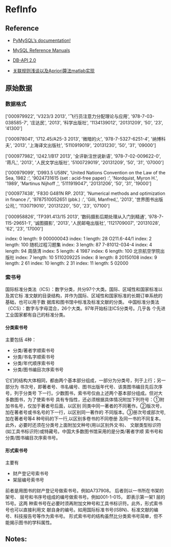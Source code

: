 # RefInfo

## Reference

- [PyMySQL’s documentation!](http://pymysql.readthedocs.io/en/latest/)
- [MySQL Reference Manuals](https://dev.mysql.com/doc/)
- [DB-API 2.0](https://www.python.org/dev/peps/pep-0249/)

- [关联规则浅谈以及Apriori算法matlab实现](http://blog.csdn.net/lfdanding/article/details/50755919)

## 原始数据

### 数据格式

['000979922', 'V323/3 2013', '飞行员注意力分配理论与应用', '978-7-03-038585-7', '庄达民', '2013', '科学出版社', '1134139012', '20131209', '50', '23', '41300']

['000978041', 'I712.45/A25-3 2013', '微暗的火', '978-7-5327-6251-4', '纳博科夫', '2013', '上海译文出版社', '5110919019', '20131230', '50', '31', '09000']

['000977982', 'I242.1/B17 2013', '全评新注世说新语', '978-7-02-009622-0', '蒋凡,', '2013', '人民文学出版社', '5100729019', '20131209', '50', '31', '07000']

['000979099', 'D993.5 U58N', 'United Nations Convention on the Law of the Sea, 1982 :', '9024731615 (set : acid-free paper) :', 'Nordquist, Myron H.', '1989', 'Martinus Nijhoff ,', '5111919047', '20131206', '50', '31', '19000']

['000977438', 'F830 G481N RP. 2013', 'Numerical methods and optimization in finance /', '9787510052651 (pbk.) :', 'Gilli, Manfred,', '2013', '世界图书出版公司,', '1130719010', '20131220', '50', '23', '07100']

['000958826', 'TP391.413/15 2013', '数码摄影后期处理从入门到精通', '978-7-115-29651-1', '诚图摄影', '2013', '人民邮电出版社', '1121709007', '20131028', '62', '23', '17000']

index:  0 	length:  9 000000043
index:  1 	length:  28 O211.6-44/1
index:  2 	length:  100 随机过程习题集
index:  3 	length:  87 7-81012-034-4
index:  4 	length:  94 周荫清
index:  5 	length:  4 1987
index:  6 	length:  100 北京航空学院出版社
index:  7 	length:  10 5110209225
index:  8 	length:  8 20150108
index:  9 	length:  2 61
index:  10 	length:  2 31
index:  11 	length:  5 02000


### 索书号

国际标准分类法（ICS）：数字分类，共分97个大类。国际、区域性和国家标准以及其它标
准文献的目录结构，并作为国际、区域性和国家标准的长期订单系统的基础，也可以用于数
据库和图书馆中标准及标准文献的分类。
中国标准分类法（CCS）：数字与字母混合，26个大类。97年开始标注ICS分类号。几乎各
个先进工业国家都有自己的标准分类。

#### 分类索书号
主要包括 4种：

- 分类/著者字顺索书号
- 分类/书名字顺索书号
- 分类/年代顺序索书号
- 分类/图书编目次序索书号



它们的结构大体相同，都由两个基本部分组成，一部分为分类号，列于上行；另一部分为
书次号，即著者号、书名编号、图书出版年代号、该类图书编目先后次序号，列于分类号
下一行。少数图书，索书号仅由上述两个基本部分组成。但对大多数图书，为了使索书号
具有专指性，还必须根据具体情况附加下列符号：①附加书名号，仅加于著者号后面，以区别
同类中同一著者的不同著作。②版次号，加在著者号或书名号的下一行，以区别同一著作的
不同版本。③册次号或部次号,加在著者号等4 种号码的下一行,以区别多卷书的不同卷册
及同一书的不同复本。此外，必要时还须在分类号上面附加文种号(用以区别外文书)、
文献类型标识符(如工具书标识符)或特藏号。中国大多数图书馆采用的是分类/著者字顺
索书号和分类/图书编目次序索书号。

#### 形式索书号
主要有

- 财产登记号索书号
- 架层编号索书号

前者是用图书的财产登记号做索书号。例如A737908。 后者则以一书所在书架的架号、
层号和书序号组成的编号做索书号。例如001-1-015， 即表示第一架1 层的15号。这两
种索书号在必要时须再附加文种号和工具书标识符。此外，形式索书号也可以直接利用文
献自身的编号。如用国际标准书号(ISBN)、标准文献的编号、科技报告号等作为索书号。
形式索书号的结构虽然比分类索书号简单，但不能揭示图书的学科属性。


## Notes:
